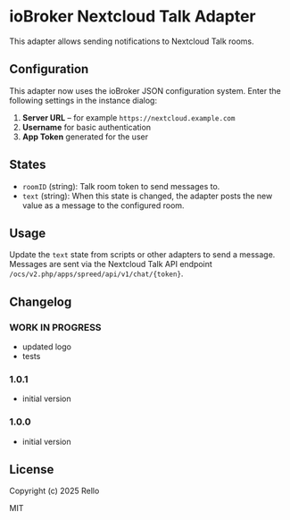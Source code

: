 # ioBroker Nextcloud Talk Adapter

This adapter allows sending notifications to Nextcloud Talk rooms.

## Configuration

This adapter now uses the ioBroker JSON configuration system. Enter the
following settings in the instance dialog:

1. **Server URL** – for example `https://nextcloud.example.com`
2. **Username** for basic authentication
3. **App Token** generated for the user

## States

 - `roomID` (string): Talk room token to send messages to.
- `text` (string): When this state is changed, the adapter posts the new value as a message to the configured room.

## Usage

Update the `text` state from scripts or other adapters to send a message.
Messages are sent via the Nextcloud Talk API endpoint `/ocs/v2.php/apps/spreed/api/v1/chat/{token}`.

## Changelog

### **WORK IN PROGRESS**
* updated logo
* tests

### 1.0.1
* initial version

### 1.0.0
* initial version

## License

Copyright (c) 2025 Rello

MIT

